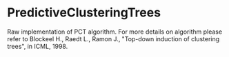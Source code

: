 PredictiveClusteringTrees
=========================

Raw implementation of PCT algorithm. For more details on algorithm please refer to Blockeel H., Raedt L., Ramon J., "Top-down induction of clustering trees", in ICML, 1998.
